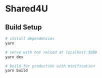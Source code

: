 # Shared4U

## Build Setup

``` bash
# install dependencies
yarn

# serve with hot reload at localhost:3000
yarn dev

# build for production with minification
yarn build
```